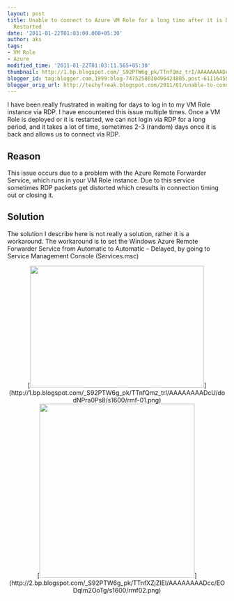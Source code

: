 ```yaml
---
layout: post
title: Unable to connect to Azure VM Role for a long time after it is Deployed or
  Restarted
date: '2011-01-22T01:03:00.000+05:30'
author: aks
tags:
- VM Role
- Azure
modified_time: '2011-01-22T01:03:11.565+05:30'
thumbnail: http://1.bp.blogspot.com/_S92PTW6g_pk/TTnfQmz_trI/AAAAAAAADcU/dodNPra0Ps8/s72-c/rmf-01.png
blogger_id: tag:blogger.com,1999:blog-7475258030496424805.post-6111645505301758461
blogger_orig_url: http://techyfreak.blogspot.com/2011/01/unable-to-connect-to-azure-vm-role-for.html
---
```


I have been really frustrated in waiting for days to log in to my VM Role 
instance via RDP. I have encountered this issue multiple times. Once a VM Role 
is deployed or it is restarted, we can not login via RDP for a long period, 
and it takes a lot of time, sometimes 2-3 (random) days once it is back and 
allows us to connect via RDP. 

## Reason 

This issue occurs due to a problem with the Azure Remote Forwarder Service, 
which runs in your VM Role instance. Due to this service sometimes RDP packets 
get distorted which cresults in connection timing out or closing it. 

## Solution 

The solution I describe here <span class="fullpost">is not really a solution, 
rather it is a workaround. The workaround is to set the Windows Azure Remote 
Forwarder Service from Automatic to Automatic – Delayed, by going to Service 
Management Console (Services.msc) 

<div class="separator" style="clear: both; text-align: center;">[<img 
border="0" height="280" width="400" 
src="http://1.bp.blogspot.com/_S92PTW6g_pk/TTnfQmz_trI/AAAAAAAADcU/dodNPra0Ps8/s400/rmf-01.png" 
/>](http://1.bp.blogspot.com/_S92PTW6g_pk/TTnfQmz_trI/AAAAAAAADcU/dodNPra0Ps8/s1600/rmf-01.png) 

<div class="separator" style="clear: both; text-align: center;">[<img 
border="0" height="400" width="356" 
src="http://2.bp.blogspot.com/_S92PTW6g_pk/TTnfXZjZIEI/AAAAAAAADcc/EODqIm2OoTg/s400/rmf02.png" 
/>](http://2.bp.blogspot.com/_S92PTW6g_pk/TTnfXZjZIEI/AAAAAAAADcc/EODqIm2OoTg/s1600/rmf02.png) 